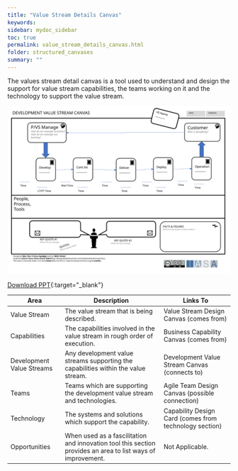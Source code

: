 ```yaml
---
title: "Value Stream Details Canvas"
keywords: 
sidebar: mydoc_sidebar
toc: true
permalink: value_stream_details_canvas.html
folder: structured_canvases
summary: ""
---
```


The values stream detail canvas is a tool used to understand and design the support for value stream capabilities, the teams working on it and the technology to support the value stream.

![image001](media/value_stream_canvas001.svg)

[Download PPT](media/ppt/values_stream_detail_canvas.ppt){:target="_blank"}

| Area | Description | Links To |
| --- | --- | --- |
| Value Stream | The value stream that is being described. | Value Stream Design Canvas (comes from) |
| Capabilities | The capabilities involved in the value stream in rough order of execution. | Business Capability Canvas (comes from) |
| Development Value Streams | Any development value streams supporting the capabilities within the value stream. | Development Value Stream Canvas (connects to) |
| Teams | Teams which are supporting the development value stream and technologies. | Agile Team Design Canvas (possible connection) |
| Technology | The systems and solutions which support the capability. | Capability Design Card (comes from technology section) |
| Opportunities | When used as a fascilitation and innovation tool this section provides an area to list ways of improvement. | Not Applicable. |